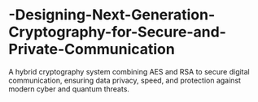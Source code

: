 # -Designing-Next-Generation-Cryptography-for-Secure-and-Private-Communication
A hybrid cryptography system combining AES and RSA to secure digital communication, ensuring data privacy, speed, and protection against modern cyber and quantum threats.
